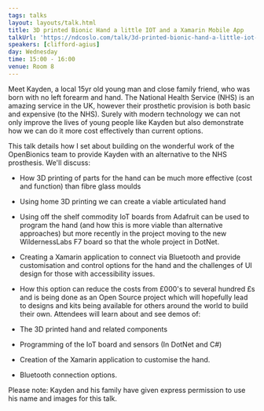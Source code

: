 ```yaml
---
tags: talks
layout: layouts/talk.html
title: 3D printed Bionic Hand a little IOT and a Xamarin Mobile App
talkUrl: 'https://ndcoslo.com/talk/3d-printed-bionic-hand-a-little-iot-and-a-xamarin-mobile-app/'
speakers: [clifford-agius]
day: Wednesday
time: 15:00 - 16:00
venue: Room 8
---
```

Meet Kayden, a local 15yr old young man and close family friend, who was born with no left forearm and hand.
The National Health Service (NHS) is an amazing service in the UK, however their prosthetic provision is both basic and expensive (to the NHS).
Surely with modern technology we can not only improve the lives of young people like Kayden but also demonstrate how we can do it more cost effectively than current options.

This talk details how I set about building on the wonderful work of the OpenBionics team to provide Kayden with an alternative to the NHS prosthesis.
We'll discuss:

- How 3D printing of parts for the hand can be much more effective (cost and function) than fibre glass moulds

- Using home 3D printing we can create a viable articulated hand

- Using off the shelf commodity IoT boards from Adafruit can be used to program the hand (and how this is more viable than alternative approaches) but more recently in the project moving to the new WildernessLabs F7 board so that the whole project in DotNet.

- Creating a Xamarin application to connect via Bluetooth and provide customisation and control options for the hand and the challenges of UI design for those with accessibility issues.

- How this option can reduce the costs from £000's to several hundred £s and is being done as an Open Source project which will hopefully lead to designs and kits being available for others around the world to build their own.
Attendees will learn about and see demos of:

- The 3D printed hand and related components
- Programming of the IoT board and sensors (In DotNet and C#)
- Creation of the Xamarin application to customise the hand.
- Bluetooth connection options.

Please note: Kayden and his family have given express permission to use his name and images for this talk.